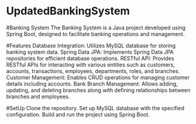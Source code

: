 # UpdatedBankingSystem

#Banking System
The Banking System is a Java project developed using Spring Boot, designed to facilitate banking operations and management.

#Features
Database Integration: Utilizes MySQL database for storing banking system data.
Spring Data JPA: Implements Spring Data JPA repositories for efficient database operations.
RESTful API: Provides RESTful APIs for interacting with various entities such as customers, accounts, transactions, employees, departments, roles, and branches.
Customer Management: Enables CRUD operations for managing customer details including accounts.
Bank Branch Management: Allows adding, updating, and deleting branches along with defining relationships between branches and employees.

#SetUp
Clone the repository.
Set up MySQL database with the specified configuration.
Build and run the project using Spring Boot.
